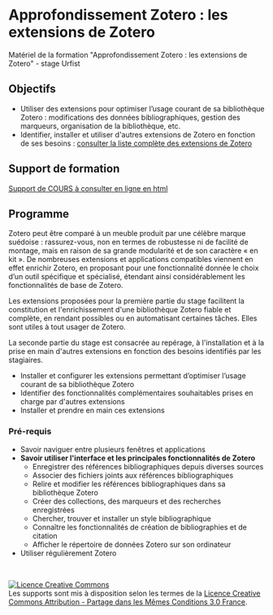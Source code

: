 # Approfondissement Zotero : les extensions de Zotero

Matériel de la formation "Approfondissement Zotero : les extensions de Zotero" - stage Urfist

## Objectifs

* Utiliser des extensions pour optimiser l’usage courant de sa bibliothèque Zotero : modifications des données bibliographiques, gestion des marqueurs, organisation de la bibliothèque, etc.
* Identifier, installer et utiliser d'autres extensions de Zotero en fonction de ses besoins : [consulter la liste complète des extensions de Zotero](https://www.zotero.org/support/plugins)

## Support de formation

[Support de COURS à consulter en ligne en html](https://github.com/fflamerie/zotero_modules/blob/main/content/zotero_modules_COURS.md)

## Programme 

Zotero peut être comparé à un meuble produit par une célèbre marque suédoise : rassurez-vous, non en termes de robustesse ni de facilité de montage, mais en raison de sa grande modularité et de son caractère « en kit ». De nombreuses extensions et applications compatibles viennent en effet enrichir Zotero, en proposant pour une fonctionnalité donnée le choix d’un outil spécifique et spécialisé, étendant ainsi considérablement les fonctionnalités de base de Zotero.

Les extensions proposées pour la première partie du stage facilitent la constitution et l'enrichissement d'une bibliothèque Zotero fiable et complète, en rendant possibles ou en automatisant certaines tâches. Elles sont utiles à tout usager de Zotero.

La seconde partie du stage est consacrée au repérage, à l'installation et à la prise en main d'autres extensions en fonction des besoins identifiés par les stagiaires.

* Installer et configurer les extensions permettant d’optimiser l’usage courant de sa bibliothèque Zotero
* Identifier des fonctionnalités complémentaires souhaitables prises en charge par d'autres extensions
* Installer et prendre en main ces extensions

### Pré-requis

* Savoir naviguer entre plusieurs fenêtres et applications
* **Savoir utiliser l'interface et les principales fonctionnalités de Zotero**
  * Enregistrer des références bibliographiques depuis diverses sources
  * Associer des fichiers joints aux références bibliographiques
  * Relire et modifier les références bibliographiques dans sa bibliothèque Zotero
  * Créer des collections, des marqueurs et des recherches enregistrées
  * Chercher, trouver et installer un style bibliographique
  * Connaître les fonctionnalités de création de bibliographies et de citation
  * Afficher le répertoire de données Zotero sur son ordinateur
* Utiliser régulièrement Zotero



</br>

<a rel="license" href="http://creativecommons.org/licenses/by-sa/3.0/fr/"><img alt="Licence Creative Commons" style="border-width:0" src="https://i.creativecommons.org/l/by-sa/3.0/fr/88x31.png" /></a><br />Les supports sont mis à disposition selon les termes de la <a rel="license" href="http://creativecommons.org/licenses/by-sa/3.0/fr/">Licence Creative Commons Attribution -  Partage dans les Mêmes Conditions 3.0 France</a>.
